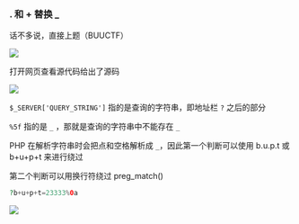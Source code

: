 ### . 和 + 替换 _

话不多说，直接上题（BUUCTF）

![](https://pic1.imgdb.cn/item/67d7fe4c88c538a9b5bff091.png)

打开网页查看源代码给出了源码

![](https://pic1.imgdb.cn/item/67d7fe5e88c538a9b5bff094.png)

`$_SERVER['QUERY_STRING']` 指的是查询的字符串，即地址栏 `?` 之后的部分

`%5f` 指的是 `_` ，那就是查询的字符串中不能存在 `_`

PHP 在解析字符串时会把点和空格解析成 `_`，因此第一个判断可以使用 b.u.p.t 或 b+u+p+t 来进行绕过

第二个判断可以用换行符绕过 preg_match()

```php
?b+u+p+t=23333%0a
```

![](https://pic1.imgdb.cn/item/67d7ff4c88c538a9b5bff0a8.png)
